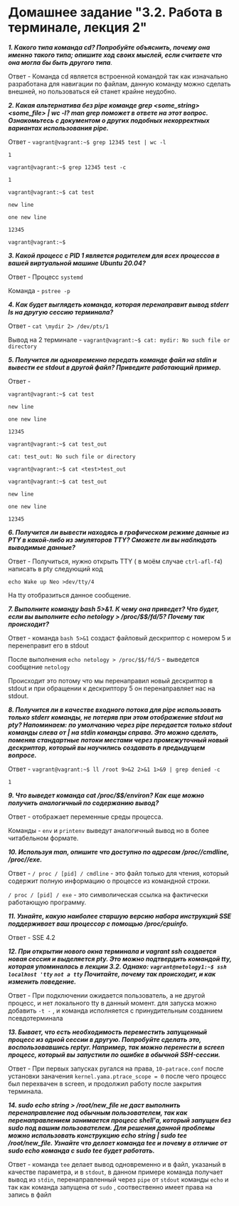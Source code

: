# Домашнее задание "3.2. Работа в терминале, лекция 2"

***1. Какого типа команда cd? Попробуйте объяснить, почему она именно такого типа; опишите ход своих мыслей, если считаете что она могла бы быть другого типа***.

Ответ - Команда cd является встроенной командой так как изначально разработана для навигации по файлам, данную команду можно сделать внешней, но пользоваться ей станет крайне неудобно.

***2. Какая альтернатива без pipe команде grep <some_string> <some_file> | wc -l? man grep поможет в ответе на этот вопрос. Ознакомьтесь с документом о других подобных некорректных вариантах использования pipe.***

Ответ - ```vagrant@vagrant:~$ grep 12345 test | wc -l```

```1```

```vagrant@vagrant:~$ grep 12345 test -c```

```1```

```vagrant@vagrant:~$ cat test```

```new line```

```one new line```

```12345```

```vagrant@vagrant:~$```

***3. Какой процесс с PID 1 является родителем для всех процессов в вашей виртуальной машине Ubuntu 20.04?***

Ответ - Процесс ```systemd```

Команда - ```pstree -p```

***4. Как будет выглядеть команда, которая перенаправит вывод stderr ls на другую сессию терминала?***

Ответ - ```cat \mydir 2> /dev/pts/1```

Вывод на 2 терминале - ```vagrant@vagrant:~$ cat: mydir: No such file or directory```

***5. Получится ли одновременно передать команде файл на stdin и вывести ее stdout в другой файл? Приведите работающий пример.***

Ответ - 

```vagrant@vagrant:~$ cat test```

```new line```

```one new line```

```12345```

```vagrant@vagrant:~$ cat test_out```

```cat: test_out: No such file or directory```

```vagrant@vagrant:~$ cat <test>test_out```

```vagrant@vagrant:~$ cat test_out```

```new line```

```one new line```

```12345```

***6. Получится ли вывести находясь в графическом режиме данные из PTY в какой-либо из эмуляторов TTY? Сможете ли вы наблюдать выводимые данные?***

Ответ - Получиться, нужно открыть TTY ( в моём случае ```ctrl-afl-f4```) написать в pty следующий код 

```echo Wake up Neo >dev/tty/4```

На tty отобразиться данное сообщение.

***7. Выполните команду bash 5>&1. К чему она приведет? Что будет, если вы выполните echo netology > /proc/$$/fd/5? Почему так происходит?***

Ответ - команда ```bash 5>&1``` создаст файловый дескриптор с номером 5 и перенеправит его в stdout

После выполнения ```echo netology > /proc/$$/fd/5``` - выведется сообщение ```netology```

Происходит это потому что мы перенаправил новый дескриптор в stdout и при обращении к дескриптору 5 он перенаправляет нас на stdout.

***8. Получится ли в качестве входного потока для pipe использовать только stderr команды, не потеряв при этом отображение stdout на pty? Напоминаем: по умолчанию через pipe передается только stdout команды слева от | на stdin команды справа. Это можно сделать, поменяв стандартные потоки местами через промежуточный новый дескриптор, который вы научились создавать в предыдущем вопросе.***

Ответ - ```vagrant@vagrant:~$ ll /root 9>&2 2>&1 1>&9 | grep denied -c```

```1```

***9. Что выведет команда cat /proc/$$/environ? Как еще можно получить аналогичный по содержанию вывод?***

Ответ - отображает переменные среды процесса.

Команды - ```env``` и ```printenv``` выведут аналогичный вывод но в более читабельном формате.

***10. Используя man, опишите что доступно по адресам /proc/<PID>/cmdline, /proc/<PID>/exe.***
  
Ответ - ```/ proc / [pid] / cmdline``` - это файл только для чтения, который содержит полную информацию о процессе из командной строки.
  
```/ proc / [pid] / exe``` - это символическая ссылка на фактически работающую программу. 
  
***11. Узнайте, какую наиболее старшую версию набора инструкций SSE поддерживает ваш процессор с помощью /proc/cpuinfo.***
  
Ответ - SSE 4.2

***12. При открытии нового окна терминала и vagrant ssh создается новая сессия и выделяется pty. Это можно подтвердить командой tty, которая упоминалась в лекции 3.2. Однако:
```vagrant@netology1:~$ ssh localhost 'tty```
```not a tty```
Почитайте, почему так происходит, и как изменить поведение.***

Ответ - При подключении ожидается пользователь, а не другой процесс, и нет локального tty в данный момент. 
для запуска можно добавить ```-t -``` , и команда исполняется c принудительным созданием псевдотерминала
  
***13.  Бывает, что есть необходимость переместить запущенный процесс из одной сессии в другую. Попробуйте сделать это, воспользовавшись reptyr. Например, так можно перенести в screen процесс, который вы запустили по ошибке в обычной SSH-сессии.***
 
Ответ - При первых запусках ругался на права, ```10-patrace.conf```
после установки заначения  ```kernel.yama.ptrace_scope = 0```
после чего процесс был перехвачен в screen, и продолжил работу после закрытия терминала.
  
***14. sudo echo string > /root/new_file не даст выполнить перенаправление под обычным пользователем, так как перенаправлением занимается процесс shell'а, который запущен без sudo под вашим пользователем. Для решения данной проблемы можно использовать конструкцию echo string | sudo tee /root/new_file. Узнайте что делает команда tee и почему в отличие от sudo echo команда с sudo tee будет работать.***
  
Ответ - команда ```tee``` делает вывод одновременно и в файл, указаный в качестве параметра, и в ```stdout```, 
в данном примере команда получает вывод из ```stdin```, перенаправленный через ```pipe``` от ```stdout``` команды ```echo```
и так как команда запущена от ```sudo``` , соотвественно имеет права на запись в файл
